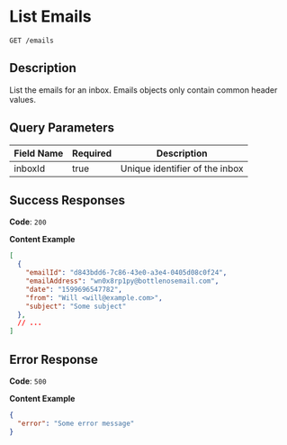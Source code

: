 # List Emails

`GET /emails`

## Description

List the emails for an inbox. Emails objects only contain common header values.

## Query Parameters

| Field Name | Required | Description                    |
|------------|----------|--------------------------------|
| inboxId    | true     | Unique identifier of the inbox |

## Success Responses

**Code**: `200`

**Content Example**
```json
[
  {
    "emailId": "d843bdd6-7c86-43e0-a3e4-0405d08c0f24",
    "emailAddress": "wn0x8rp1py@bottlenosemail.com",
    "date": "1599696547782",
    "from": "Will <will@example.com>",
    "subject": "Some subject"
  },
  // ...
]
```

## Error Response

**Code**: `500`

**Content Example**
```json
{
  "error": "Some error message"
}
```